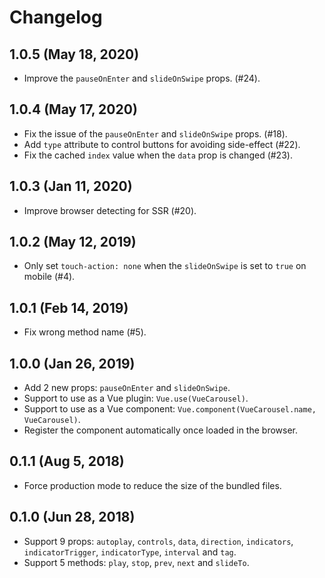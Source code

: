 # Changelog

## 1.0.5 (May 18, 2020)

- Improve the `pauseOnEnter` and `slideOnSwipe` props. (#24).

## 1.0.4 (May 17, 2020)

- Fix the issue of the `pauseOnEnter` and `slideOnSwipe` props. (#18).
- Add `type` attribute to control buttons for avoiding side-effect (#22).
- Fix the cached `index` value when the `data` prop is changed (#23).

## 1.0.3 (Jan 11, 2020)

- Improve browser detecting for SSR (#20).

## 1.0.2 (May 12, 2019)

- Only set `touch-action: none` when the `slideOnSwipe` is set to `true` on mobile (#4).

## 1.0.1 (Feb 14, 2019)

- Fix wrong method name (#5).

## 1.0.0 (Jan 26, 2019)

- Add 2 new props: `pauseOnEnter` and `slideOnSwipe`.
- Support to use as a Vue plugin: `Vue.use(VueCarousel)`.
- Support to use as a Vue component: `Vue.component(VueCarousel.name, VueCarousel)`.
- Register the component automatically once loaded in the browser.

## 0.1.1 (Aug 5, 2018)

- Force production mode to reduce the size of the bundled files.

## 0.1.0 (Jun 28, 2018)

- Support 9 props: `autoplay`, `controls`, `data`, `direction`, `indicators`, `indicatorTrigger`, `indicatorType`, `interval` and `tag`.
- Support 5 methods: `play`, `stop`, `prev`, `next` and `slideTo`.
